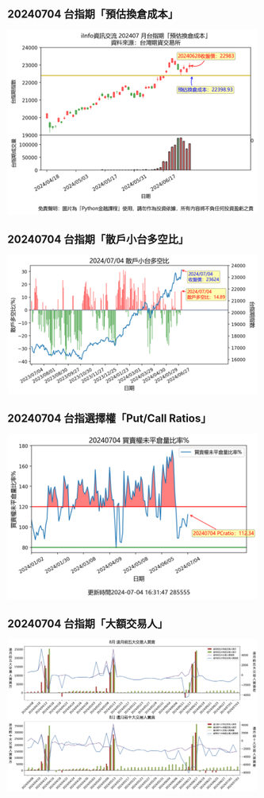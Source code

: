 ## 20240704 台指期「預估換倉成本」
![](images/txfcost.png)

## 20240704 台指期「散戶小台多空比」
![](images/bbiri.png)

## 20240704 台指選擇權「Put/Call Ratios」
![](images/pcratio.png)

## 20240704 台指期「大額交易人」
![](images/blocktrade.png)

